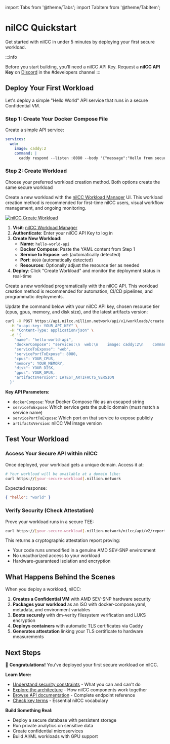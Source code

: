 import Tabs from '@theme/Tabs';
import TabItem from '@theme/TabItem';

# nilCC Quickstart

Get started with nilCC in under 5 minutes by deploying your first secure workload.

:::info

Before you start building, you'll need a nilCC API Key. Request a **nilCC API Key** on [Discord](https://discord.gg/nillionnetwork) in the #developers channel
:::

## Deploy Your First Workload

Let's deploy a simple "Hello World" API service that runs in a secure Confidential VM.

### Step 1: Create Your Docker Compose File

Create a simple API service:

```yaml
services:
  web:
    image: caddy:2
    command: |
      caddy respond --listen :8080 --body '{"message":"Hello from secure nilCC!","timestamp":"'$(date -Iseconds)'"}'  --header "Content-Type: application/json"
```

### Step 2: Create Workload

Choose your preferred workload creation method. Both options create the same secure workload

<Tabs>
<TabItem value="ui" label="Create Workload with UI" default>

Create a new workload with the [nilCC Workload Manager](https://nilcc.nillion.com) UI. This workload creation method is recommended for first-time nilCC users, visual workflow management, and ongoing monitoring.

[![nilCC Create Workload](/img/nilcc-create-workload.png)](https://nilcc.nillion.com/workloads/create)

1. **Visit**: [nilCC Workload Manager](https://nilcc.nillion.com)
2. **Authenticate**: Enter your nilCC API Key to log in
3. **Create New Workload**:
   - **Name**: `hello-world-api`
   - **Docker Compose**: Paste the YAML content from Step 1
   - **Service to Expose**: `web` (automatically detected)
   - **Port**: `8080` (automatically detected)
   - **Resources**: Optionally adjust the resource tier as needed
4. **Deploy**: Click "Create Workload" and monitor the deployment status in real-time

</TabItem>
<TabItem value="api" label="Create Workload with API">

Create a new workload programatically with the nilCC API. This workload creation method is recommended for automation, CI/CD pipelines, and programmatic deployments.

Update the command below with your nilCC API key, chosen resource tier (cpus, gpus, memory, and disk size), and the latest artifacts version:

```bash
curl -X POST https://api.nilcc.nillion.network/api/v1/workloads/create \
  -H "x-api-key: YOUR_API_KEY" \
  -H "Content-Type: application/json" \
  -d '{
    "name": "hello-world-api",
    "dockerCompose": "services:\n  web:\n    image: caddy:2\n    command: |\n      caddy respond --listen :8080 --body '\''{\"hello\":\"world\"}'\'' --header \"Content-Type: application/json\"",
    "serviceToExpose": "web",
    "servicePortToExpose": 8080,
    "cpus": YOUR_CPUS,
    "memory": YOUR_MEMORY,
    "disk": YOUR_DISK,
    "gpus": YOUR_GPUS,
    "artifactsVersion": LATEST_ARTIFACTS_VERSION
  }'
```

**Key API Parameters:**

- `dockerCompose`: Your Docker Compose file as an escaped string
- `serviceToExpose`: Which service gets the public domain (must match a service name)
- `servicePortToExpose`: Which port on that service to expose publicly
- `artifactsVersion`: nilCC VM image version

</TabItem>

</Tabs>

## Test Your Workload

### Access Your Secure API within nilCC

Once deployed, your workload gets a unique domain. Access it at:

```bash
# Your workload will be available at a domain like:
curl https://[your-secure-workload].nillion.network
```

Expected response:

```json
{ "hello": "world" }
```

### Verify Security (Check Attestation)

Prove your workload runs in a secure TEE:

```bash
curl https://[your-secure-workload].nillion.network/nilcc/api/v2/report
```

This returns a cryptographic attestation report proving:

- Your code runs unmodified in a genuine AMD SEV-SNP environment
- No unauthorized access to your workload
- Hardware-guaranteed isolation and encryption

## What Happens Behind the Scenes

When you deploy a workload, nilCC:

1. **Creates a Confidential VM** with AMD SEV-SNP hardware security
2. **Packages your workload** as an ISO with docker-compose.yaml, metadata, and environment variables
3. **Boots securely** with dm-verity filesystem verification and LUKS encryption
4. **Deploys containers** with automatic TLS certificates via Caddy
5. **Generates attestation** linking your TLS certificate to hardware measurements

## Next Steps

🎉 **Congratulations!** You've deployed your first secure workload on nilCC.

**Learn More:**

- [Understand security constraints](./limitations.md) - What you can and can't do
- [Explore the architecture](./architecture.md) - How nilCC components work together
- [Browse API documentation](./api-reference.md) - Complete endpoint reference
- [Check key terms](./key-terms.md) - Essential nilCC vocabulary

**Build Something Real:**

- Deploy a secure database with persistent storage
- Run private analytics on sensitive data
- Create confidential microservices
- Build AI/ML workloads with GPU support
